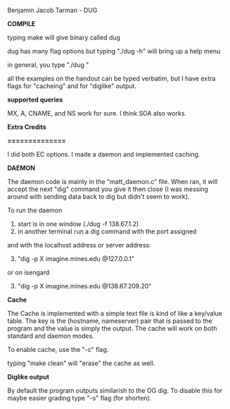 Benjamin Jacob Tarman - DUG

**COMPILE**

typing make will give binary called dug


dug has many flag options but typing "./dug -h" will bring up a help menu

in general, you type "./dug <FLAGS> <hostname> <nameserver>"

all the examples on the handout can be typed verbatim, but I have extra
flags for "cacheing" and for "diglike" output.

**supported queries**

MX, A, CNAME, and NS work for sure. I think SOA also works.

**Extra Credits**

**==============**

I did both EC options. I made a daemon and implemented caching.

**DAEMON**

The daemon code is mainly in the "matt_daemon.c" file. When ran, it will
accept the next "dig" command you give it then close (I was messing
around with sending data back to dig but didn't seem to work).

To run the daemon
1. start is in one window (./dug -f 138.67.1.2)
2. in another terminal run a dig command with the port assigned

and with the localhost address or server address:

3. "dig -p X imagine.mines.edu @127.0.0.1"

or on isengard

3. "dig -p X imagine.mines.edu @138.67.209.20"


**Cache**

The Cache is implemented with a simple text file is kind of like a key/value
table. The key is the (hostname, nameserver) pair that is passed to the program
and the value is simply the output. The cache will work on both standard
and daemon modes.

To enable cache, use the "-c" flag.

typing "make clean" will "erase" the cache as well.


**Diglike output**

By default the program outputs similarish to the OG dig. To disable this
for maybe easier grading type "-s" flag (for shorten).



